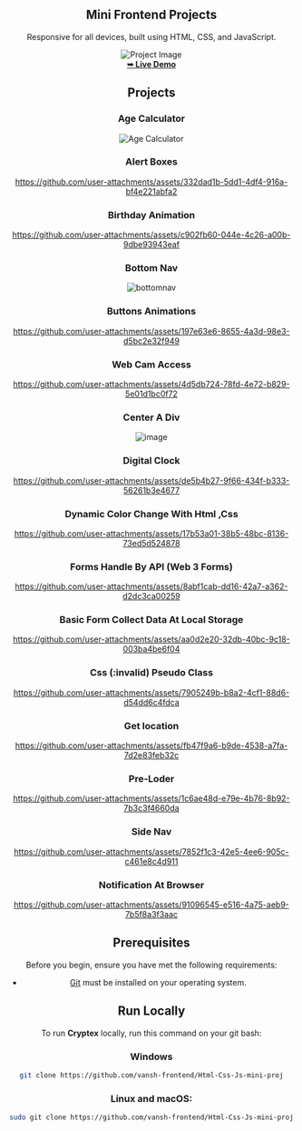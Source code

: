 <div align="center">

  <h2>Mini Frontend Projects</h2>
  Responsive for all devices, built using HTML, CSS, and JavaScript.

  ![Project Image](https://github.com/user-attachments/assets/77c7dfb6-dae3-4f0f-831f-4b5d3b12056d)
  <br />
  <a href="https://stocknest.netlify.app/"><strong>➥ Live Demo</strong></a>



## Projects

### Age Calculator
![Age Calculator](https://github.com/user-attachments/assets/d80b806d-40af-4368-8c32-73ec2dab81fe)

### Alert Boxes
https://github.com/user-attachments/assets/332dad1b-5dd1-4df4-916a-bf4e221abfa2

### Birthday Animation
https://github.com/user-attachments/assets/c902fb60-044e-4c26-a00b-9dbe93943eaf

### Bottom Nav
![bottomnav](https://github.com/user-attachments/assets/ea18fb70-3eb0-4912-a196-ffe7eb2224f2)


### Buttons Animations
https://github.com/user-attachments/assets/197e63e6-8655-4a3d-98e3-d5bc2e32f949

### Web Cam Access
https://github.com/user-attachments/assets/4d5db724-78fd-4e72-b829-5e01d1bc0f72

### Center A Div
![image](https://github.com/user-attachments/assets/236a889d-ad1c-4195-971d-e63849757d1c)

### Digital Clock
https://github.com/user-attachments/assets/de5b4b27-9f66-434f-b333-56261b3e4677

### Dynamic Color Change With Html ,Css
https://github.com/user-attachments/assets/17b53a01-38b5-48bc-8136-73ed5d524878

### Forms Handle By API (Web 3 Forms)
https://github.com/user-attachments/assets/8abf1cab-dd16-42a7-a362-d2dc3ca00259

### Basic Form Collect Data At Local Storage
https://github.com/user-attachments/assets/aa0d2e20-32db-40bc-9c18-003ba4be6f04

### Css (:invalid) Pseudo Class
https://github.com/user-attachments/assets/7905249b-b8a2-4cf1-88d6-d54dd6c4fdca

### Get location
https://github.com/user-attachments/assets/fb47f9a6-b9de-4538-a7fa-7d2e83feb32c

### Pre-Loder
https://github.com/user-attachments/assets/1c6ae48d-e79e-4b76-8b92-7b3c3f4660da

### Side Nav
https://github.com/user-attachments/assets/7852f1c3-42e5-4ee6-905c-c461e8c4d911

### Notification At Browser
https://github.com/user-attachments/assets/91096545-e516-4a75-aeb9-7b5f8a3f3aac

## Prerequisites

Before you begin, ensure you have met the following requirements:

- [Git](https://git-scm.com/downloads) must be installed on your operating system.

## Run Locally

To run **Cryptex** locally, run this command on your git bash:

### Windows
``` bash
git clone https://github.com/vansh-frontend/Html-Css-Js-mini-proj
```

### Linux and macOS:

```bash
sudo git clone https://github.com/vansh-frontend/Html-Css-Js-mini-proj
```
